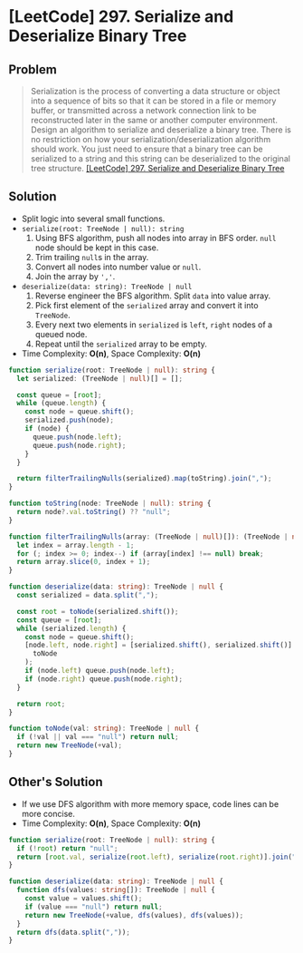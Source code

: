 # [LeetCode] 297. Serialize and Deserialize Binary Tree

## Problem

> Serialization is the process of converting a data structure or object into a sequence of bits so that it can be stored in a file or memory buffer, or transmitted across a network connection link to be reconstructed later in the same or another computer environment.
> Design an algorithm to serialize and deserialize a binary tree. There is no restriction on how your serialization/deserialization algorithm should work. You just need to ensure that a binary tree can be serialized to a string and this string can be deserialized to the original tree structure.
> [[LeetCode] 297. Serialize and Deserialize Binary Tree](https://leetcode.com/problems/serialize-and-deserialize-binary-tree/?envType=study-plan&id=data-structure-ii)

## Solution

- Split logic into several small functions.
- `serialize(root: TreeNode | null): string`
  1. Using BFS algorithm, push all nodes into array in BFS order. `null` node should be kept in this case.
  2. Trim trailing `null`s in the array.
  3. Convert all nodes into number value or `null`.
  4. Join the array by `','`.
- `deserialize(data: string): TreeNode | null`
  1. Reverse engineer the BFS algorithm. Split `data` into value array.
  2. Pick first element of the `serialized` array and convert it into `TreeNode`.
  3. Every next two elements in `serialized` is `left`, `right` nodes of a queued node.
  4. Repeat until the `serialized` array to be empty.
- Time Complexity: **O(n)**, Space Complexity: **O(n)**

```typescript
function serialize(root: TreeNode | null): string {
  let serialized: (TreeNode | null)[] = [];

  const queue = [root];
  while (queue.length) {
    const node = queue.shift();
    serialized.push(node);
    if (node) {
      queue.push(node.left);
      queue.push(node.right);
    }
  }

  return filterTrailingNulls(serialized).map(toString).join(",");
}

function toString(node: TreeNode | null): string {
  return node?.val.toString() ?? "null";
}

function filterTrailingNulls(array: (TreeNode | null)[]): (TreeNode | null)[] {
  let index = array.length - 1;
  for (; index >= 0; index--) if (array[index] !== null) break;
  return array.slice(0, index + 1);
}

function deserialize(data: string): TreeNode | null {
  const serialized = data.split(",");

  const root = toNode(serialized.shift());
  const queue = [root];
  while (serialized.length) {
    const node = queue.shift();
    [node.left, node.right] = [serialized.shift(), serialized.shift()].map(
      toNode
    );
    if (node.left) queue.push(node.left);
    if (node.right) queue.push(node.right);
  }

  return root;
}

function toNode(val: string): TreeNode | null {
  if (!val || val === "null") return null;
  return new TreeNode(+val);
}
```

## Other's Solution

- If we use DFS algorithm with more memory space, code lines can be more concise.
- Time Complexity: **O(n)**, Space Complexity: **O(n)**

```typescript
function serialize(root: TreeNode | null): string {
  if (!root) return "null";
  return [root.val, serialize(root.left), serialize(root.right)].join(",");
}

function deserialize(data: string): TreeNode | null {
  function dfs(values: string[]): TreeNode | null {
    const value = values.shift();
    if (value === "null") return null;
    return new TreeNode(+value, dfs(values), dfs(values));
  }
  return dfs(data.split(","));
}
```
